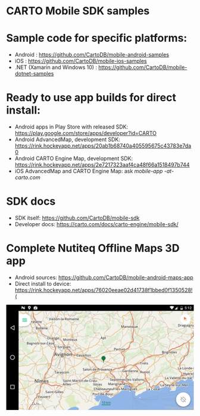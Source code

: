 # CARTO Mobile SDK samples

# Sample code for specific platforms:

* Android : https://github.com/CartoDB/mobile-android-samples
* iOS : https://github.com/CartoDB/mobile-ios-samples
* .NET (Xamarin and Windows 10) : https://github.com/CartoDB/mobile-dotnet-samples

# Ready to use app builds for direct install:
* Android apps in Play Store with released SDK: https://play.google.com/store/apps/developer?id=CARTO
* Android AdvancedMap, development SDK: https://rink.hockeyapp.net/apps/20ab1b68740a405595675c43783e7da0
* Android CARTO Engine Map, development SDK: https://rink.hockeyapp.net/apps/2e7217323aaf4ca48f66a1518497b744
* iOS AdvancedMap and CARTO Engine Map: ask *mobile-app -at- carto.com*

# SDK docs
* SDK itself: https://github.com/CartoDB/mobile-sdk
* Developer docs: https://carto.com/docs/carto-engine/mobile-sdk/

# Complete Nutiteq Offline Maps 3D app
* Android sources: https://github.com/CartoDB/mobile-android-maps-app 
* Direct install to device: https://rink.hockeyapp.net/apps/76020eeae02d41738f1bbed0f1350528!(

![Offline Maps 3D](https://raw.githubusercontent.com/CartoDB/mobile-sdk-samples/master/docs/offlinemaps_screen.png)
